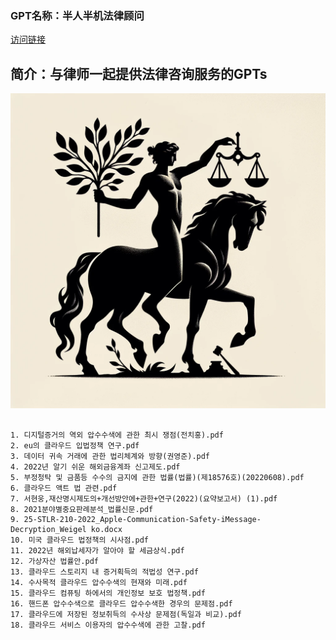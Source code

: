### GPT名称：半人半机法律顾问
[访问链接](https://chat.openai.com/g/g-0LEzXTrKb)
## 简介：与律师一起提供法律咨询服务的GPTs
![头像](../imgs/g-0LEzXTrKb.png)
```text

1. 디지털증거의 역외 압수수색에 관한 최시 쟁점(전치홍).pdf
2. eu의 클라우드 입법정책 연구.pdf
3. 데이터 귀속 거래에 관한 법리체계와 방향(권영준).pdf
4. 2022년 알기 쉬운 해외금융계좌 신고제도.pdf
5. 부정청탁 및 금품등 수수의 금지에 관한 법률(법률)(제18576호)(20220608).pdf
6. 클라우드 액트 법 관련.pdf
7. 서현웅,재산명시제도의+개선방안에+관한+연구(2022)(요약보고서) (1).pdf
8. 2021분야별중요판례분석_법률신문.pdf
9. 25-STLR-210-2022_Apple-Communication-Safety-iMessage-Decryption_Weigel ko.docx
10. 미국 클라우드 법정책의 시사점.pdf
11. 2022년 해외납세자가 알아야 할 세금상식.pdf
12. 가상자산 법률안.pdf
13. 클라우드 스토리지 내 증거획득의 적법성 연구.pdf
14. 수사목적 클라우드 압수수색의 현재와 미래.pdf
15. 클라우드 컴퓨팅 하에서의 개인정보 보호 법정책.pdf
16. 핸드폰 압수수색으로 클라우드 압수수색한 경우의 문제점.pdf
17. 클라우드에 저장된 정보취득의 수사상 문제점(독일과 비교).pdf
18. 클라우드 서비스 이용자의 압수수색에 관한 고찰.pdf
```
